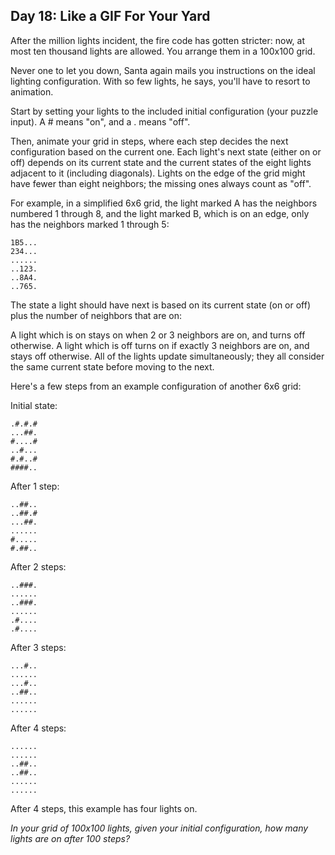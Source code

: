 Day 18: Like a GIF For Your Yard 
---

After the million lights incident, the fire code has gotten stricter: now, at most ten thousand lights are allowed. You arrange them in a 100x100 grid.

Never one to let you down, Santa again mails you instructions on the ideal lighting configuration. With so few lights, he says, you'll have to resort to animation.

Start by setting your lights to the included initial configuration (your puzzle input). A # means "on", and a . means "off".

Then, animate your grid in steps, where each step decides the next configuration based on the current one. Each light's next state (either on or off) depends on its current state and the current states of the eight lights adjacent to it (including diagonals). Lights on the edge of the grid might have fewer than eight neighbors; the missing ones always count as "off".

For example, in a simplified 6x6 grid, the light marked A has the neighbors numbered 1 through 8, and the light marked B, which is on an edge, only has the neighbors marked 1 through 5:

```
1B5...
234...
......
..123.
..8A4.
..765.
```

The state a light should have next is based on its current state (on or off) plus the number of neighbors that are on:

A light which is on stays on when 2 or 3 neighbors are on, and turns off otherwise.
A light which is off turns on if exactly 3 neighbors are on, and stays off otherwise.
All of the lights update simultaneously; they all consider the same current state before moving to the next.

Here's a few steps from an example configuration of another 6x6 grid:

Initial state:
```
.#.#.#
...##.
#....#
..#...
#.#..#
####..
```

After 1 step:
```
..##..
..##.#
...##.
......
#.....
#.##..
```

After 2 steps:
```
..###.
......
..###.
......
.#....
.#....
```

After 3 steps:
```
...#..
......
...#..
..##..
......
......
```

After 4 steps:
```
......
......
..##..
..##..
......
......
```

After 4 steps, this example has four lights on.

*In your grid of 100x100 lights, given your initial configuration, how many lights are on after 100 steps?*